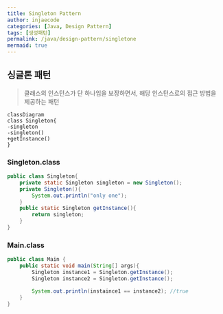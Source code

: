 ```yaml
---
title: Singleton Pattern
author: injaecode
categories: [Java, Design Pattern]
tags: [생성패턴]
permalink: /java/design-pattern/singletone
mermaid: true
---
```


## 싱글톤 패턴

> 클래스의 인스턴스가 단 하나임을 보장하면서, 해당 인스턴스로의 접근 방법을 제공하는 패턴

```mermaid
classDiagram
class Singleton{
-singleton
-singleton()
+getInstance()
}
```

### Singleton.class

```java
public class Singleton{
	private static Singleton singleton = new Singleton();
	private Singleton(){
		System.out.println("only one");
	}
	public static Singleton getInstance(){
		return singleton;
	}
}

```

### Main.class

```java
public class Main {
	public static void main(String[] args){
		Singleton instance1 = Singleton.getInstance();
		Singleton instance2 = Singleton.getInstance();

		System.out.println(instaince1 == instance2); //true
	}
}
```
